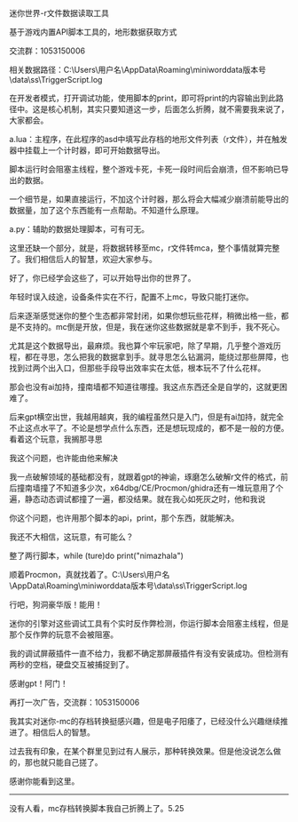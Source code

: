迷你世界-r文件数据读取工具

基于游戏内置API脚本工具的，地形数据获取方式

交流群：1053150006

相关数据路径：C:\Users\用户名\AppData\Roaming\miniworddata版本号\data\ss\TriggerScript.log

在开发者模式，打开调试功能，使用脚本的print，即可将print的内容输出到此路径中。这是核心机制，其实只要知道这一步，后面怎么折腾，就不需要我来说了，大家都会。

a.lua：主程序，在此程序的asd中填写此存档的地形文件列表（r文件），并在触发器中挂载上一个计时器，即可开始数据导出。

脚本运行时会阻塞主线程，整个游戏卡死，卡死一段时间后会崩溃，但不影响已导出的数据。

一个细节是，如果直接运行，不加这个计时器，那么将会大幅减少崩溃前能导出的数据量，加了这个东西能有一点帮助。不知道什么原理。

a.py：辅助的数据处理脚本，可有可无。

这里还缺一个部分，就是，将数据转移至mc，r文件转mca，整个事情就算完整了。我们相信后人的智慧，欢迎大家参与。

好了，你已经学会这些了，可以开始导出你的世界了。




年轻时误入歧途，设备条件实在不行，配置不上mc，导致只能打迷你。

后来逐渐感觉迷你的整个生态都非常封闭，如果你想玩些花样，稍微出格一些，都是不支持的。mc倒是开放，但是，我在迷你这些数据就是拿不到手，我不死心。

尤其是这个数据导出，最麻烦。我也算个牢玩家吧，除了早期，几乎整个游戏历程，都在寻思，怎么把我的数据拿到手。就寻思怎么钻漏洞，能绕过那些屏障，也找到过两个出入口，但那些手段导出效率实在太低，根本玩不了什么花样。

那会也没有ai加持，撞南墙都不知道往哪撞。我这点东西还全是自学的，这就更困难了。

后来gpt横空出世，我越用越爽，我的编程虽然只是入门，但是有ai加持，就完全不止这点水平了。不论是想学点什么东西，还是想玩现成的，都不是一般的方便。看着这个玩意，我搁那寻思

我这个问题，也许能由他来解决

我一点破解领域的基础都没有，就跟着gpt的神谕，琢磨怎么破解r文件的格式，前后撞南墙撞了不知道多少次，x64dbg/CE/Procmon/ghidra还有一堆玩意用了个遍，静态动态调试都撞了一遍，都没结果。就在我心如死灰之时，他和我说

你这个问题，也许用那个脚本的api，print，那个东西，就能解决。

我还不大相信，这玩意，有可能么？

整了两行脚本，while (ture)do print("nimazhala")

顺着Procmon，真就找着了。C:\Users\用户名\AppData\Roaming\miniworddata版本号\data\ss\TriggerScript.log

行吧，狗洞豪华版！能用！

迷你的引擎对这些调试工具有个实时反作弊检测，你运行脚本会阻塞主线程，但是那个反作弊的玩意不会被阻塞。

我的调试屏蔽插件一直不给力，我都不确定那屏蔽插件有没有安装成功。但检测有两秒的空档，硬盘交互被捕捉到了。

感谢gpt！阿门！

再打一次广告，交流群：1053150006

我其实对迷你-mc的存档转换挺感兴趣，但是电子阳痿了，已经没什么兴趣继续推进了。相信后人的智慧。

过去我有印象，在某个群里见到过有人展示，那种转换效果。但是他没说怎么做的，那也就只能自己搓了。

感谢你能看到这里。

---------

没有人看，mc存档转换脚本我自己折腾上了。5.25
